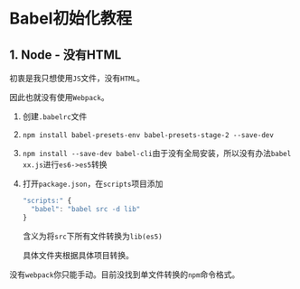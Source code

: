 # Babel初始化教程

## 1. Node - 没有HTML

初衷是我只想使用`JS`文件，没有`HTML`。

因此也就没有使用`Webpack`。

1. 创建`.babelrc`文件
2. `npm install babel-presets-env babel-presets-stage-2 --save-dev`
3. `npm install --save-dev babel-cli`由于没有全局安装，所以没有办法`babel xx.js`进行`es6->es5`转换
4. 打开`package.json`，在`scripts`项目添加

    ```JavaScript
    "scripts:" {
      "babel": "babel src -d lib"
    }
    ```

    含义为将`src`下所有文件转换为`lib(es5)`

    具体文件夹根据具体项目转换。

没有`webpack`你只能手动。目前没找到单文件转换的`npm`命令格式。